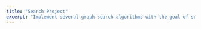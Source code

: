 ```yaml
---
title: "Search Project"
excerpt: "Implement several graph search algorithms with the goal of solving bi-directional search. CS 6601: Artificial Intelligence - Assignment 2 - Search, PriorityQueue, Breadth First Search, Uniform Cost Search, A* Search, Bi-directional Search"
---
```

